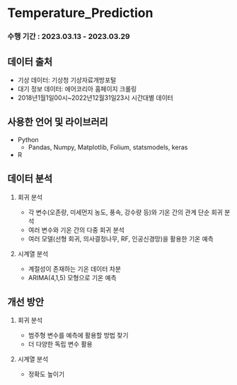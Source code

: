# Temperature_Prediction

### 수행 기간 : 2023.03.13 - 2023.03.29

## 데이터 출처
- 기상 데이터: 기상청 기상자료개방포털
- 대기 정보 데이터: 에어코리아 홈페이지 크롤링
- 2018년1월1일00시~2022년12월31일23시 시간대별 데이터

## 사용한 언어 및 라이브러리
- Python
  - Pandas, Numpy, Matplotlib, Folium, statsmodels, keras
- R
  
## 데이터 분석
    
1. 회귀 분석
   - 각 변수(오존량, 미세먼지 농도, 풍속, 강수량 등)와 기온 간의 관계 단순 회귀 분석
   - 여러 변수와 기온 간의 다중 회귀 분석
   - 여러 모델(선형 회귀, 의사결정나무, RF, 인공신경망)을 활용한 기온 예측
    
2. 시계열 분석
   - 계절성이 존재하는 기온 데이터 차분
   - ARIMA(4,1,5) 모형으로 기온 예측


## 개선 방안

1. 회귀 분석
   - 범주형 변수를 예측에 활용할 방법 찾기
   - 더 다양한 독립 변수 활용

2. 시계열 분석
   - 정확도 높이기

